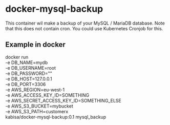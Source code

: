 # docker-mysql-backup

This container wil make a backup of your MySQL / MariaDB database.
Note that this does not contain cron. 
You could use Kubernetes Cronjob for this.


## Example in docker

docker run \
    -e DB_NAME=mydb \
    -e DB_USERNAME=root \
    -e DB_PASSWORD="" \
    -e DB_HOST=127.0.0.1 \
    -e DB_PORT=3306 \
    -e AWS_REGION=eu-west-1 \
    -e AWS_ACCESS_KEY_ID=SOMETHING \
    -e AWS_SECRET_ACCESS_KEY_ID=SOMETHING_ELSE \
    -e AWS_S3_BUCKET=mybucket \
    -e AWS_S3_PATH=customerx \
    kabisa/docker-mysql-backup:0.1 mysql_backup
